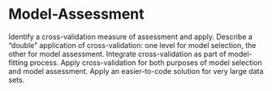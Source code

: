 # Model-Assessment
Identify a cross-validation measure of assessment and apply.
Describe a “double” application of cross-validation: one level for model selection, the other for model assessment.
Integrate cross-validation as part of model-fitting process.
Apply cross-validation for both purposes of model selection and model assessment.
Apply an easier-to-code solution for very large data sets.
